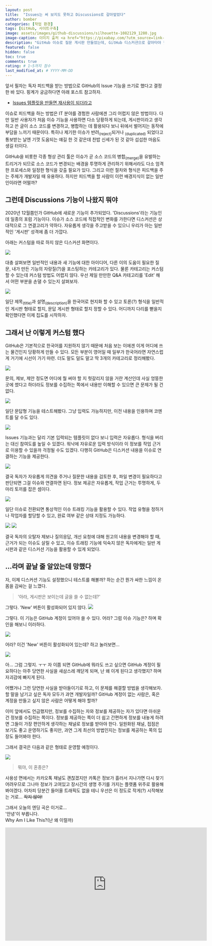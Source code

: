 ```yaml
---
layout: post
title:  "Issues는 써 보지도 못하고 Discussions로 갈아엎었다"
author: bomber
categories: [작업 환경]
tags: [GitHub, 사이트구축]
image: assets/images/github-discussions/silhouette-1082129_1280.jpg
image-caption: 이미지 출처 <a href="https://pixabay.com/?utm_source=link-attribution&amp;utm_medium=referral&amp;utm_campaign=image&amp;utm_content=1082129">Pixabay</a>
description: "GitHub 이슈로 질문 게시판 만들었는데, GitHub 디스커션으로 갈아타야 했던 썰"
featured: false
hidden: false
toc: true
comments: true
rating: # 1~5까지 점수
last_modified_at: # YYYY-MM-DD
---
```


앞서 필자는 독자 피드백을 받는 방법으로 GitHub의 Issue 기능을 쓰기로 했다고 결정한 바 있다. 
핑계가 궁금하다면 아래 포스트 참고하자.

* <a href="{{ site.baseurl }}/-github-issue-templates/" target="_blank">Issues 템플릿을 만들면 재사용이 되더라고</a>

이슈로 피드백을 하는 방법은 IT 분야를 경험한 사람에겐 그리 어렵지 않은 방법이다. 다만 일반 사용자가 처음 이슈 기능을 사용하면 다소 당황하게 되는데, 게시판이라고 생각하고 쓴 글이 소스 코드를 변경하고, 병합하는 데 활용되다 보니 뒤에서 벌어지는 동작에 부담을 느끼기 때문이다. 
특히나 제기한 이슈가 반려<sub>(reject)</sub>되거나 <sub>(duplicated)</sub> 되었다고 통보받는 날엔 기껏 도움되는 얘길 한 것 같은데 찬밥 신세가 된 것 같아 섭섭한 마음도 생길 터이다. 

GitHub을 비롯한 각종 형상 관리 툴은 이슈가 곧 소스 코드의 병합<sub>(merge)</sub>을 유발하는 트리거가 되므로 소스 코드가 변경되는 배경을 투명하게 관리하기 위해서라도 다소 엄격한 프로세스와 일정한 형식을 갖출 필요가 있다. 그리고 이런 절차와 형식은 피드백을 주는 주체가 개발자일 때 유용하다. 하지만 피드백을 할 사람이 이런 배경지식이 없는 일반인이라면 어떨까? 

## 그런데 Discussions 기능이 나왔지 뭐야

2020년 12월쯤인가 GitHub에 새로운 기능이 추가되었다. 'Discussions'라는 기능인데 일종의 포럼 기능이다. 이슈가 소스 코드에 직접적인 변화를 가한다면 디스커션은 상대적으로 그 연결고리가 약하다. 자유롭게 생각을 주고받을 수 있으니 우리가 아는 일반적인 '게시판' 성격에 좀 더 가깝다. 

아래는 커스텀을 따로 하지 않은 디스커션 화면이다. 

<img class="shadow" src="{{ site.baseurl }}/assets/images/github-discussions/discussions.png" alter="discussions">

대충 살펴보면 일반적인 내용과 새 기능에 대한 아이디어, 다른 이의 도움이 필요한 질문, 내가 만든 기능의 자랑질(?)을 포스팅하는 카테고리가 있다. 물론 카테고리는 커스텀 할 수 있는데 커스텀 방법도 어렵지 않다. 우선 제일 만만한 Q&A 카테고리를 'Edit' 해서 어떤 부분을 손댈 수 있는지 살펴보자.  

<img class="shadow" src="{{ site.baseurl }}/assets/images/github-discussions/custom-000.png" alter="custom-000">

일단 제목<sub>(title)</sub>과 설명<sub>(description)</sub>을 한국어로 현지화 할 수 있고 토론(?) 형식을 일반적인 게시판 형태로 할지, 문답 게시판 형태로 할지 정할 수 있다. 어디까지 다리를 뻗을지 확인했다면 이제 집도를 시작하자. 

## 그래서 난 이렇게 커스텀 했다

GitHub은 기본적으로 한국어를 지원하지 않기 때문에 처음 보는 이에겐 이게 어디에 쓰는 물건인지 당황하게 만들 수 있다. 모든 부분이 영어일 때 일부가 한국어라면 자연스럽게 거기에 시선이 가기 마련. 더도 말도 덜도 말고 딱 3개의 카테고리로 정리해봤다. 

<img class="shadow" src="{{ site.baseurl }}/assets/images/github-discussions/custom-001.png" alter="custom-001">

문의, 제보, 제안 정도면 어디에 뭘 써야 할 지 헛갈리지 않을 거란 계산인데 사실 엉뚱한 곳에 썼다고 하더라도 정보를 수집하는 쪽에서 내용만 이해할 수 있으면 큰 문제가 될 건 없다. 

<img class="shadow" src="{{ site.baseurl }}/assets/images/github-discussions/custom-002.png" alter="custom-002">

일단 문답형 기능을 테스트해봤다. 그냥 입력도 가능하지만, 이전 내용을 인용하며 코멘트를 달 수도 있다. 

<img class="shadow" src="{{ site.baseurl }}/assets/images/github-discussions/custom-003.png" alter="custom-003">

Issues 기능과는 달리 기본 입력되는 템플릿이 없다 보니 입력은 자유롭다. 형식을 버리는 대신 참여도를 높일 수 있겠다. 워낙에 자유로운 입력 방식이라 이 정보를 작업 근거로 이용할 수 있을까 걱정될 수도 있겠다. 다행히 GitHub은 디스커션 내용을 이슈로 연결하는 기능을 제공한다.

<img class="shadow" src="{{ site.baseurl }}/assets/images/github-discussions/custom-004.png" alter="custom-004">

결국 독자가 자유롭게 의견을 주거나 질문한 내용을 검토한 후, 파일 변경이 필요하다고 판단되면 그걸 이슈와 연결하면 된다. 정보 제공은 자유롭게, 작업 근거는 투명하게, 두 마리 토끼를 잡은 셈이다.

<img class="shadow" src="{{ site.baseurl }}/assets/images/github-discussions/custom-005.png" alter="custom-005">

일단 이슈로 전환되면 통상적인 이슈 트래킹 기능을 활용할 수 있다. 작업 유형을 정하거나 작업자를 할당할 수 있고, 완료 여부 같은 상태 지정도 가능하다.

<img class="shadow" src="{{ site.baseurl }}/assets/images/github-discussions/custom-006.png" alter="custom-006">

<img class="shadow" src="{{ site.baseurl }}/assets/images/github-discussions/custom-007.png" alter="custom-007">

결국 독자의 오탈자 제보나 질의응답, 개선 요청에 대해 원고의 내용을 변경해야 할 때, 근거가 되는 이슈도 살릴 수 있고, 이슈 트래킹 기능에 익숙지 않은 독자에게는 일반 게시판과 같은 디스커션 기능을 활용할 수 있게 되었다. 

## ...라며 끝날 줄 알았는데 망했다

자, 이제 디스커션 기능도 설정했으니 테스트를 해볼까? 하는 순간 뭔가 싸한 느낌이 온몸을 감싸는 걸 느꼈다. 
<blockquote>'아라, 게시판은 보이는데 글을 쓸 수 없는데?'</blockquote>
그렇다. 'New' 버튼이 활성화되어 있지 않다.

<img class="shadow" src="{{ site.baseurl }}/assets/images/github-discussions/discussions-new.png" alter="discussions new">

그렇다. 이 기능은 GitHub 계정이 있어야 쓸 수 있다. 어라? 그럼 이슈 기능은? 하며 확인을 해보니 이러하다.

<img class="shadow" src="{{ site.baseurl }}/assets/images/github-issue-templates/issues-new.png" alter="issues new">

어라? 이건 'New' 버튼이 활성화되어 있는데? 하고 눌러보면... 

<img class="shadow" src="{{ site.baseurl }}/assets/images/github-issue-templates/issues-login.png" alter="issues login">

아... 그럼 그렇지. ㅜㅜ 자 이쯤 되면 GitHub에 뭐라도 쓰고 싶으면 GitHub 계정이 필요하다는 아주 당연한 사실을 새삼스레 깨닫게 되며, 난 왜 이게 된다고 생각했지? 하며 자괴감에 빠지게 된다.

어쨌거나 그런 당연한 사실을 받아들이기로 하고, 이 문제를 해결할 방법을 생각해보자. 할 말을 남기고 싶은 독자 모두가 과연 개발자일까? GitHub 계정이 없는 사람은, 혹은 계정을 만들고 싶지 않은 사람은 어떻게 해야 할까?

이미 앞에서도 언급했지만, 정보를 수집하는 자와 정보를 제공하는 자가 있다면 아쉬운 건 정보를 수집하는 쪽이다. 정보를 제공하는 쪽이 더 쉽고 간편하게 정보를 내놓게 하려면 그들이 가장 편안하게 생각하는 채널로 정보를 받아야 한다. 일원화된 채널, 접점은 보기도 좋고 운영하기도 좋지만, 과연 그게 최선의 방법인지는 정보를 제공하는 쪽의 입장도 들어봐야 한다. 

그래서 결국은 다음과 같은 형태로 운영할 예정이다.

<img class="shadow" src="{{ site.baseurl }}/assets/images/github-discussions/supports.png" alter="custom-003">

<blockquote>뭐야, 이 혼종은?</blockquote>

사용성 면에서는 카카오톡 채널도 괜찮겠지만 카톡은 정보가 흘러서 지나가면 다시 찾기 어려우므로 그나마 정보가 고여있고 장시간의 생명 주기를 가지는 플랫폼 위주로 활용해봐야겠다. 어차피 당분간 들어올 트래픽도 없을 테니 우선은 이 정도로 작게(?) 시작해보는 거로... <del>작지 않아!</del>

그래서 오늘의 엔딩 곡은 이거로...<br/>
'안녕'이 부릅니다. <br/>
Why Am I Like This?(난 왜 이럴까)

<div class="center"><iframe width="640" height="360" src="https://www.youtube.com/embed/4XzV7_JbLjE" title="YouTube video player" frameborder="0" allow="accelerometer; autoplay; clipboard-write; encrypted-media; gyroscope; picture-in-picture" allowfullscreen></iframe></div>